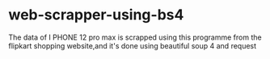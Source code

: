# web-scrapper-using-bs4
The data of I PHONE 12 pro max is scrapped using this programme from the flipkart shopping website,and it's done using beautiful soup 4 and request
